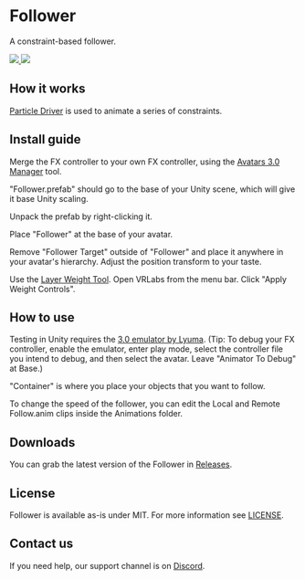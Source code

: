<div>
  <h1>Follower</h1>
  <p>
     A constraint-based follower.
  </p>

  <a href="https://github.com/VRLabs/Follower/releases/latest">
    <img src="https://img.shields.io/github/v/release/VRLabs/Follower.svg?style=flat-square">
  </a>
  <a href="https://github.com/VRLabs/Follower/releases/latest">
    <img src="https://img.shields.io/badge/Unity-2019.4-green.svg?style=flat-square">
  </a>
  <br />
</div>

## How it works

[Particle Driver](https://github.com/VRLabs/Particle-Driver) is used to animate a series of constraints.

## Install guide

Merge the FX controller to your own FX controller, using the [Avatars 3.0 Manager](https://github.com/VRLabs/Avatars-3.0-Manager) tool.
 
"Follower.prefab" should go to the base of your Unity scene, which will give it base Unity scaling.

Unpack the prefab by right-clicking it.

Place "Follower" at the base of your avatar.

Remove "Follower Target" outside of "Follower" and place it anywhere in your avatar's hierarchy. Adjust the position transform to your taste.

Use the [Layer Weight Tool](https://github.com/VRLabs/Layer-Weight-Tool/). Open VRLabs from the menu bar. Click "Apply Weight Controls".

## How to use

Testing in Unity requires the [3.0 emulator by Lyuma](https://github.com/lyuma/Av3Emulator). (Tip: To debug your FX controller, enable the emulator, enter play mode, select the controller file you intend to debug, and then select the avatar. Leave "Animator To Debug" at Base.)

"Container" is where you place your objects that you want to follow.

To change the speed of the follower, you can edit the Local and Remote Follow.anim clips inside the Animations folder.

## Downloads

You can grab the latest version of the Follower in [Releases](https://github.com/VRLabs/Follower/releases/latest).

## License

Follower is available as-is under MIT. For more information see [LICENSE](https://github.com/VRLabs/Follower/blob/main/LICENSE).

## Contact us

If you need help, our support channel is on [Discord](https://discord.vrlabs.dev).
